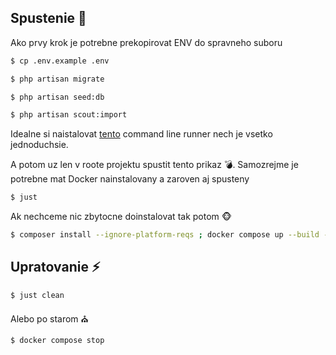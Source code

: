 ## Spustenie :rocket:

Ako prvy krok je potrebne prekopirovat ENV do spravneho suboru

```bash
$ cp .env.example .env
```
```bash
$ php artisan migrate
```

```bash
$ php artisan seed:db
```

```bash
$ php artisan scout:import
```

Idealne si naistalovat [tento](https://github.com/casey/just) command line runner nech je vsetko jednoduchsie.

A potom uz len v roote projektu spustit tento prikaz :bomb:. Samozrejme je potrebne mat Docker nainstalovany a zaroven aj spusteny

```bash
$ just
```


Ak nechceme nic zbytocne doinstalovat tak potom :monkey_face:

```bash
$ composer install --ignore-platform-reqs ; docker compose up --build -d; php artisan migrate; php artisan serve
```


## Upratovanie :zap:

```bash
$ just clean
```

Alebo po starom :church:

```bash
$ docker compose stop
```
